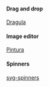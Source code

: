 #### Drag and drop
[Dragula](https://bevacqua.github.io/dragula/)

#### Image editor
[Pintura](https://pqina.nl/pintura/)

#### Spinners
[svg-spinners](https://github.com/n3r4zzurr0/svg-spinners)
